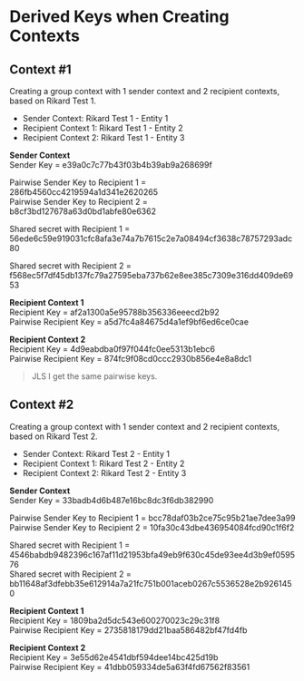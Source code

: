 #  Derived Keys when Creating Contexts

## Context #1

Creating a group context with 1 sender context and 2 recipient contexts, based on Rikard Test 1.

* Sender Context: Rikard Test 1 - Entity 1
* Recipient Context 1: Rikard Test 1 - Entity 2
* Recipient Context 2: Rikard Test 1 - Entity 3

**Sender Context**  
Sender Key = e39a0c7c77b43f03b4b39ab9a268699f

Pairwise Sender Key to Recipient 1 = 286fb4560cc4219594a1d341e2620265  
Pairwise Sender Key to Recipient 2 = b8cf3bd127678a63d0bd1abfe80e6362  

Shared secret with Recipient 1 = 56ede6c59e919031cfc8afa3e74a7b7615c2e7a08494cf3638c78757293adc80

Shared secret with Recipient 2 = f568ec5f7df45db137fc79a27595eba737b62e8ee385c7309e316dd409de6953  

**Recipient Context 1**  
Recipient Key = af2a1300a5e95788b356336eeecd2b92  
Pairwise Recipient Key = a5d7fc4a84675d4a1ef9bf6ed6ce0cae  

**Recipient Context 2**  
Recipient Key = 4d9eabdba0f97f044fc0ee5313b1ebc6  
Pairwise Recipient Key = 874fc9f08cd0ccc2930b856e4e8a8dc1

> JLS I get the same pairwise keys.

## Context #2

Creating a group context with 1 sender context and 2 recipient contexts, based on Rikard Test 2.

* Sender Context: Rikard Test 2 - Entity 1
* Recipient Context 1: Rikard Test 2 - Entity 2
* Recipient Context 2: Rikard Test 2 - Entity 3

**Sender Context**  
Sender Key = 33badb4d6b487e16bc8dc3f6db382990

Pairwise Sender Key to Recipient 1 = bcc78daf03b2ce75c95b21ae7dee3a99  
Pairwise Sender Key to Recipient 2 = 10fa30c43dbe436954084fcd90c1f6f2  

Shared secret with Recipient 1 = 4546babdb9482396c167af11d21953bfa49eb9f630c45de93ee4d3b9ef059576  
Shared secret with Recipient 2 = bb11648af3dfebb35e612914a7a21fc751b001aceb0267c5536528e2b9261450  

**Recipient Context 1**  
Recipient Key = 1809ba2d5dc543e600270023c29c31f8  
Pairwise Recipient Key = 2735818179dd21baa586482bf47fd4fb  

**Recipient Context 2**  
Recipient Key = 3e55d62e4541dbf594dee14bc425d19b  
Pairwise Recipient Key = 41dbb059334de5a63f4fd67562f83561  
